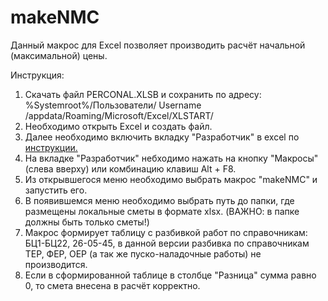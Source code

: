 # makeNMC
Данный макрос для Excel позволяет производить расчёт начальной (максимальной) цены.

Инструкция:
1) Скачать файл PERCONAL.XLSB и сохранить по адресу: %Systemroot%/Пользователи/ Username /appdata/Roaming/Microsoft/Excel/XLSTART/
2) Необходимо открыть Excel и создать файл.
3) Далее необходимо включить вкладку "Разработчик" в excel по [инструкции.](https://clck.ru/UXm9j)
4) На вкладке "Разработчик" небходимо нажать на кнопку "Макросы" (слева вверху) или комбинацию клавиш Alt + F8.
5) Из открывшегося меню необходимо выбрать макрос "makeNMC" и запустить его.
6) В появившемся меню необходимо выбрать путь до папки, где размещены локальные сметы в формате xlsx. (ВАЖНО: в папке должны быть только сметы!)
7) Макрос формирует таблицу с разбивкой работ по справочникам: БЦ1-БЦ22, 26-05-45, в данной версии разбивка по справочникам ТЕР, ФЕР, ОЕР (а так же пуско-наладочные работы) не производится.
8) Если в сформированной таблице в столбце "Разница" сумма равно 0, то смета внесена в расчёт корректно.
